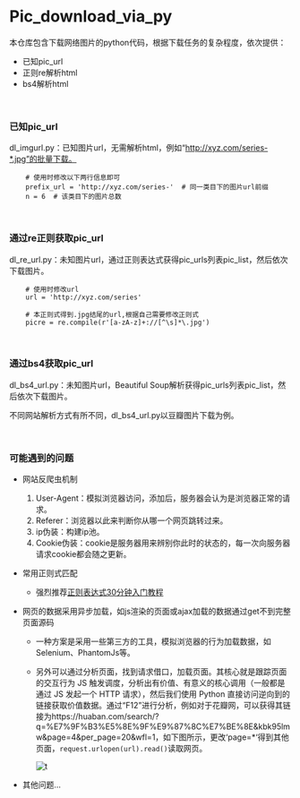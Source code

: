 # Pic_download_via_py
本仓库包含下载网络图片的python代码，根据下载任务的复杂程度，依次提供：

- 已知pic_url
- 正则re解析html
- bs4解析html


​	

### 已知pic_url

dl_imgurl.py：已知图片url，无需解析html，例如“http://xyz.com/series-*.jpg”的批量下载。

```
	# 使用时修改以下两行信息即可
	prefix_url = 'http://xyz.com/series-'  # 同一类目下的图片url前缀
	n = 6  # 该类目下的图片总数
```

​	

### 通过re正则获取pic_url

dl_re_url.py：未知图片url，通过正则表达式获得pic_urls列表pic_list，然后依次下载图片。

```
    # 使用时修改url
    url = 'http://xyz.com/series'
    
    # 本正则式得到.jpg结尾的url,根据自己需要修改正则式
    picre = re.compile(r'[a-zA-z]+://[^\s]*\.jpg')  
```

​	

### 通过bs4获取pic_url

dl_bs4_url.py：未知图片url，Beautiful Soup解析获得pic_urls列表pic_list，然后依次下载图片。

不同网站解析方式有所不同，dl_bs4_url.py以豆瓣图片下载为例。

​	

### 可能遇到的问题

- 网站反爬虫机制

  1. User-Agent：模拟浏览器访问，添加后，服务器会认为是浏览器正常的请求。
  2. Referer：浏览器以此来判断你从哪一个网页跳转过来。
  3. ip伪装：构建ip池。
  4. Cookie伪装：cookie是服务器用来辨别你此时的状态的，每一次向服务器请求cookie都会随之更新。

- 常用正则式匹配

  - 强烈推荐[正则表达式30分钟入门教程](https://www.jb51.net/tools/zhengze.html)

- 网页的数据采用异步加载，如js渲染的页面或ajax加载的数据通过get不到完整页面源码

  - 一种方案是采用一些第三方的工具，模拟浏览器的行为加载数据，如Selenium、PhantomJs等。

  - 另外可以通过分析页面，找到请求借口，加载页面。其核心就是跟踪页面的交互行为 JS 触发调度，分析出有价值、有意义的核心调用（一般都是通过 JS 发起一个 HTTP 请求），然后我们使用 Python 直接访问逆向到的链接获取价值数据。通过“F12”进行分析，例如对于花瓣网，可以获得其链接为https://huaban.com/search/?q=%E7%9F%B3%E5%8E%9F%E9%87%8C%E7%BE%8E&kbk95lmw&page=4&per_page=20&wfl=1，如下图所示，更改‘page=*‘得到其他页面，`request.urlopen(url).read()`读取网页。

    ![t](https://gitee.com/misite_J/blog-img/raw/master/img/huaban.png)

- 其他问题...